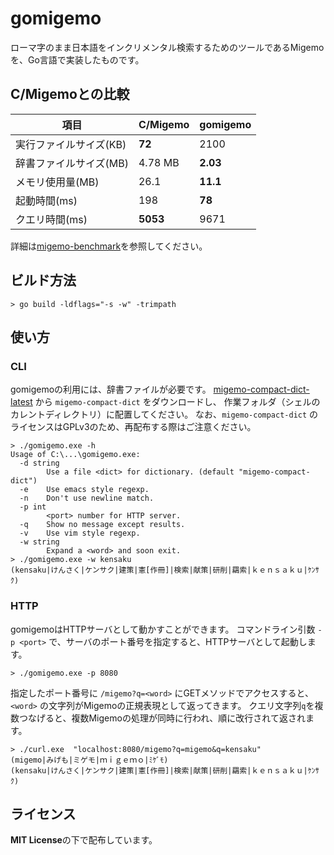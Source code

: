 # gomigemo

ローマ字のまま日本語をインクリメンタル検索するためのツールであるMigemoを、Go言語で実装したものです。

## C/Migemoとの比較

| 項目 | C/Migemo | gomigemo |
| ---- | ---- | ---- |
| 実行ファイルサイズ(KB) | **72** | 2100 |
| 辞書ファイルサイズ(MB) | 4.78 MB | **2.03** |
| メモリ使用量(MB) | 26.1 | **11.1** |
| 起動時間(ms) | 198 | **78** |
| クエリ時間(ms) | **5053** | 9671 |

詳細は[migemo-benchmark](https://github.com/oguna/migemo-benchmark)を参照してください。

## ビルド方法

```
> go build -ldflags="-s -w" -trimpath
```

## 使い方

### CLI

gomigemoの利用には、辞書ファイルが必要です。
[migemo-compact-dict-latest](https://github.com/oguna/migemo-compact-dict-latest)
から `migemo-compact-dict` をダウンロードし、
作業フォルダ（シェルのカレントディレクトリ）に配置してください。
なお、`migemo-compact-dict` のライセンスはGPLv3のため、再配布する際はご注意ください。

```
> ./gomigemo.exe -h
Usage of C:\...\gomigemo.exe:
  -d string
        Use a file <dict> for dictionary. (default "migemo-compact-dict")
  -e    Use emacs style regexp.
  -n    Don't use newline match.
  -p int
        <port> number for HTTP server.
  -q    Show no message except results.
  -v    Use vim style regexp.
  -w string
        Expand a <word> and soon exit.
> ./gomigemo.exe -w kensaku
(kensaku|けんさく|ケンサク|建策|憲[作冊]|検索|献策|研削|羂索|ｋｅｎｓａｋｕ|ｹﾝｻｸ)
```

### HTTP

gomigemoはHTTPサーバとして動かすことができます。
コマンドライン引数 `-p <port>` で、サーバのポート番号を指定すると、HTTPサーバとして起動します。

```
> ./gomigemo.exe -p 8080
```

指定したポート番号に `/migemo?q=<word>` にGETメソッドでアクセスすると、
`<word>` の文字列がMigemoの正規表現として返ってきます。
クエリ文字列`q`を複数つなげると、複数Migemoの処理が同時に行われ、順に改行されて返されます。

```
> ./curl.exe  "localhost:8080/migemo?q=migemo&q=kensaku"
(migemo|みげも|ミゲモ|ｍｉｇｅｍｏ|ﾐｹﾞﾓ)
(kensaku|けんさく|ケンサク|建策|憲[作冊]|検索|献策|研削|羂索|ｋｅｎｓａｋｕ|ｹﾝｻｸ)
```

## ライセンス

**MIT License**の下で配布しています。
